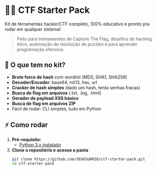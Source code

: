 # 🏴‍☠️ CTF Starter Pack

Kit de ferramentas hacker/CTF completo, 100% educativo e pronto pra rodar em qualquer sistema!

> Feito para treinamentos de Capture The Flag, desafios de hacking ético, automação de resolução de puzzles e para aprender programação ofensiva.

## 🚩 O que tem no kit?

- **Brute force de hash** com wordlist (MD5, SHA1, SHA256)
- **Decoder/Encoder**: base64, rot13, hex, url
- **Cracker de hash simples** (dado um hash, tenta senhas fracas)
- **Busca de flag em arquivos** (.txt, .log, .html)
- **Gerador de payload XSS básico**
- **Busca de flag em arquivos ZIP**
- Fácil de rodar: CLI simples, tudo em Python

## ⚡️ Como rodar

1. **Pré-requisito:**  
   - [Python 3.x instalado](https://www.python.org/)
2. **Clone o repositório e acesse a pasta**
   ```sh
   git clone https://github.com/SEUUSUARIO/ctf-starter-pack.git
   cd ctf-starter-pack
